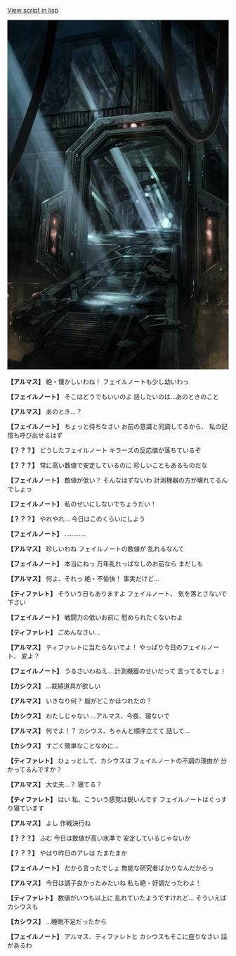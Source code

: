[View script in lisp](../scripts/100901050.txt)

![bifrost.png](../images/backgrounds/bifrost.png)

**【アルマス】**
絶・懐かしいわね！
フェイルノートも少し幼いわっ

**【フェイルノート】**
そこはどうでもいいのよ
話したいのは…あのときのこと

**【アルマス】**
あのとき…？

**【フェイルノート】**
ちょっと待ちなさい
お前の意識と同調してるから、
私の記憶も呼び出せるはず

**【？？？】**
どうしたフェイルノート
キラーズの反応値が落ちているぞ

**【？？？】**
常に高い数値で安定しているのに
珍しいこともあるものだな

**【フェイルノート】**
数値が低い？
そんなはずないわ
計測機器の方が壊れてるんでしょっ

**【フェイルノート】**
私のせいにしないでちょうだい！

**【？？？】**
やれやれ…
今日はこのくらいにしよう

**【フェイルノート】**
…………

**【アルマス】**
珍しいわね
フェイルノートの数値が
乱れるなんて

**【フェイルノート】**
本当にねっ
万年乱れっぱなしのお前なら
まだしも

**【アルマス】**
何よ、それっ
絶・不愉快！
事実だけど…

**【ティファレト】**
そういう日もありますよ
フェイルノート、
気を落とさないで下さい

**【フェイルノート】**
戦闘力の低いお前に
慰められたくないわよ

**【ティファレト】**
ごめんなさい…

**【アルマス】**
ティファレトに当たらないでよ！
やっぱり今日のフェイルノート、
変よ？

**【フェイルノート】**
うるさいわねえ…
計測機器のせいだって
言ってるでしょ！

**【カシウス】**
…裁縫道具が欲しい

**【アルマス】**
いきなり何？
服がどこかほつれたの？

**【カシウス】**
わたしじゃない
…アルマス、今夜、寝ないで

**【アルマス】**
何でよ！？
カシウス、ちゃんと順序立てて
話して…

**【カシウス】**
すごく簡単なことなのに…

**【ティファレト】**
ひょっとして、カシウスは
フェイルノートの不調の理由が
分かってるんですか？

**【アルマス】**
大丈夫…？
寝てる？

**【ティファレト】**
はい
私、こういう感覚は鋭いんです
フェイルノートはぐっすり寝ています

**【アルマス】**
よし
作戦決行ね

**【？？？】**
ふむ
今日は数値が高い水準で
安定しているじゃないか

**【？？？】**
やはり昨日のアレは
たまたまか

**【フェイルノート】**
だから言ったでしょ
無能な研究者ばかりなんだからっ

**【アルマス】**
今日は調子良かったみたいね
私も絶・好調だったわよ！

**【ティファレト】**
数値がいつも以上に
乱れていたようですけれど…
そういえばカシウスも

**【カシウス】**
…睡眠不足だったから

**【フェイルノート】**
アルマス、ティファレトと
カシウスもそこに座りなさい
話があるわ